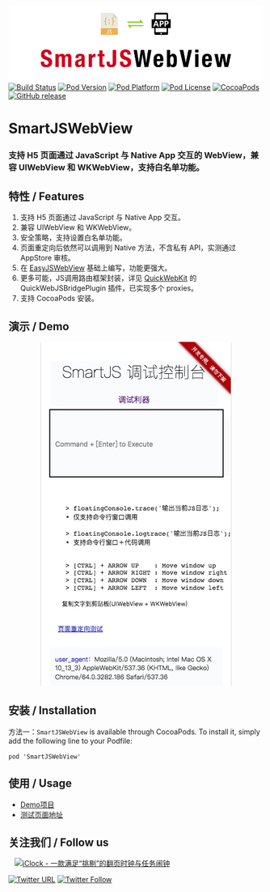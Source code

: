 ![logo](logo.png)
[![Build Status](http://img.shields.io/travis/pcjbird/SmartJSWebView/master.svg?style=flat)](https://travis-ci.org/pcjbird/SmartJSWebView)
[![Pod Version](http://img.shields.io/cocoapods/v/SmartJSWebView.svg?style=flat)](http://cocoadocs.org/docsets/SmartJSWebView/)
[![Pod Platform](http://img.shields.io/cocoapods/p/SmartJSWebView.svg?style=flat)](http://cocoadocs.org/docsets/SmartJSWebView/)
[![Pod License](http://img.shields.io/cocoapods/l/SmartJSWebView.svg?style=flat)](https://www.apache.org/licenses/LICENSE-2.0.html)
[![CocoaPods](https://img.shields.io/cocoapods/at/SmartJSWebView.svg)](https://github.com/pcjbird/SmartJSWebView)
[![GitHub release](https://img.shields.io/github/release/pcjbird/SmartJSWebView.svg)](https://github.com/pcjbird/SmartJSWebView/releases)

# SmartJSWebView
### 支持 H5 页面通过 JavaScript 与 Native App 交互的 WebView，兼容 UIWebView 和 WKWebView，支持白名单功能。

## 特性 / Features

1. 支持 H5 页面通过 JavaScript 与 Native App 交互。    
2. 兼容 UIWebView 和 WKWebView。   
3. 安全策略，支持设置白名单功能。    
4. 页面重定向后依然可以调用到 Native 方法，不含私有 API，实测通过 AppStore 审核。    
5. 在 [EasyJSWebView](https://github.com/dukeland/EasyJSWebView) 基础上编写，功能更强大。    
6. 更多可能，JS调用路由框架封装，详见 [QuickWebKit](https://github.com/pcjbird/QuickWebViewController) 的 QuickWebJSBridgePlugin 插件，已实现多个 proxies。    
7. 支持 CocoaPods 安装。

## 演示 / Demo

<p align="center"><img src="demo.png" title="demo"></p>

##  安装 / Installation

方法一：`SmartJSWebView` is available through CocoaPods. To install it, simply add the following line to your Podfile:

```
pod 'SmartJSWebView'
```

## 使用 / Usage
*  [Demo项目](https://github.com/pcjbird/SmartJSWebView/tree/master/SmartJSWebViewDemo)
*  [测试页面地址](https://pcjbird.github.io/SmartJSWebView//SmartJSWebViewDemo/SmartJSWebViewDemo/floatingconsole/index.html)

## 关注我们 / Follow us
  
<a href="https://itunes.apple.com/cn/app/iclock-一款满足-挑剔-的翻页时钟与任务闹钟/id1128196970?pt=117947806&ct=com.github.pcjbird.SmartJSWebView&mt=8"><img src="https://github.com/pcjbird/AssetsExtractor/raw/master/iClock.gif" width="400" title="iClock - 一款满足“挑剔”的翻页时钟与任务闹钟"></a>

[![Twitter URL](https://img.shields.io/twitter/url/http/shields.io.svg?style=social)](https://twitter.com/intent/tweet?text=https://github.com/pcjbird/SmartJSWebView)
[![Twitter Follow](https://img.shields.io/twitter/follow/pcjbird.svg?style=social)](https://twitter.com/pcjbird)

